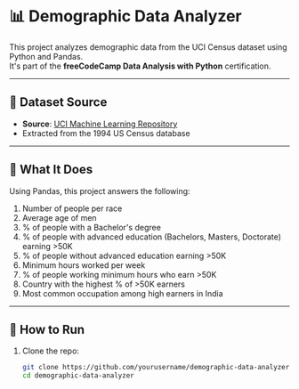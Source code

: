 # 📊 Demographic Data Analyzer

This project analyzes demographic data from the UCI Census dataset using Python and Pandas.  
It's part of the **freeCodeCamp Data Analysis with Python** certification.

---

## 📁 Dataset Source

- **Source**: [UCI Machine Learning Repository](https://archive.ics.uci.edu/ml/datasets/adult)
- Extracted from the 1994 US Census database

---

## 🧠 What It Does

Using Pandas, this project answers the following:

1. Number of people per race
2. Average age of men
3. % of people with a Bachelor's degree
4. % of people with advanced education (Bachelors, Masters, Doctorate) earning >50K
5. % of people without advanced education earning >50K
6. Minimum hours worked per week
7. % of people working minimum hours who earn >50K
8. Country with the highest % of >50K earners
9. Most common occupation among high earners in India

---

## 🧪 How to Run

1. Clone the repo:
   ```bash
   git clone https://github.com/yourusername/demographic-data-analyzer.git
   cd demographic-data-analyzer
